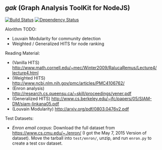 ## _gak_ (Graph Analysis ToolKit for NodeJS)

[![Build Status](https://travis-ci.org/CrossLead/gak.svg?branch=master)](https://travis-ci.org/CrossLead/gak)
[![Dependency Status](https://david-dm.org/crosslead/gak.svg)](https://david-dm.org/crosslead/gak)

Alorithm TODO:
  - Louvain Modularity for community detection
  - Weighted / Generalized HITS for node ranking

Reading Material:
  - (Vanilla HITS) http://www.math.cornell.edu/~mec/Winter2009/RalucaRemus/Lecture4/lecture4.html
  - (Weighted HITS) http://www.ncbi.nlm.nih.gov/pmc/articles/PMC4106762/
  - (Enron analysis) http://research.cs.queensu.ca/~skill/proceedings/yener.pdf
  - (Generalized HITS) http://www.cs.berkeley.edu/~jfc/papers/05/SIAM-DM/siam-linkana05.pdf
  - (Louvain Modularity) http://arxiv.org/pdf/0803.0476v2.pdf

Test Datasets:
  - *Enron email corpus*: Download the full dataset from https://www.cs.cmu.edu/~./enron/ (I got the May 7, 2015 Version of dataset). Move the tarball into `test/enron/`, unzip, and run `enron.py` to create a test csv dataset.
